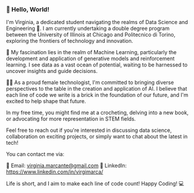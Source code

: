 
### 👋 Hello, World!
I'm Virginia, a dedicated student navigating the realms of Data Science and Engineering 🚀. I am currently undertaking a double degree program between the University of Illinois at Chicago and Politecnico di Torino, exploring the frontiers of technology and innovation.

🧠 My fascination lies in the realm of Machine Learning, particularly the development and application of generative models and reinforcement learning. I see data as a vast ocean of potential, waiting to be harnessed to uncover insights and guide decisions.

👩‍💻 As a proud female technologist, I'm committed to bringing diverse perspectives to the table in the creation and application of AI. I believe that each line of code we write is a brick in the foundation of our future, and I'm excited to help shape that future.

In my free time, you might find me at a crocheting, delving into a new book, or advocating for more representation in STEM fields.

Feel free to reach out if you're interested in discussing data science, collaboration on exciting projects, or simply want to chat about the latest in tech!

You can contact me via:

📧 Email: virginia.marcante@gmail.com
💼 LinkedIn: https://www.linkedin.com/in/virgimarca/

Life is short, and I aim to make each line of code count! Happy Coding! 💻
<!--
**virgimarca/virgimarca** is a ✨ _special_ ✨ repository because its `README.md` (this file) appears on your GitHub profile.

Here are some ideas to get you started:

- 🔭 I’m currently working on ...
- 🌱 I’m currently learning ...
- 👯 I’m looking to collaborate on ...
- 🤔 I’m looking for help with ...
- 💬 Ask me about ...
- 📫 How to reach me: ...
- 😄 Pronouns: ...
- ⚡ Fun fact: ...
-->
